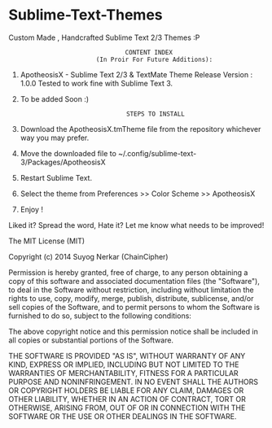 Sublime-Text-Themes
=====================

Custom Made , Handcrafted Sublime Text 2/3 Themes :P



									CONTENT INDEX 
							(In Proir For Future Additions):

1) ApotheosisX -  Sublime Text 2/3 & TextMate Theme
				  Release Version : 1.0.0
				  Tested to work fine with Sublime Text 3.

2) To be added Soon :)



									STEPS TO INSTALL

1) Download the ApotheosisX.tmTheme file from the repository whichever way you may prefer.
2) Move the downloaded file to ~/.config/sublime-text-3/Packages/ApotheosisX
3) Restart Sublime Text.
4) Select the theme from Preferences >> Color Scheme >> ApotheosisX
5) Enjoy !



Liked it? Spread the word, 
Hate it? Let me know what needs to be improved!




The MIT License (MIT)

Copyright (c) 2014 Suyog Nerkar (ChainCipher)

Permission is hereby granted, free of charge, to any person obtaining a copy
of this software and associated documentation files (the "Software"), to deal
in the Software without restriction, including without limitation the rights
to use, copy, modify, merge, publish, distribute, sublicense, and/or sell
copies of the Software, and to permit persons to whom the Software is
furnished to do so, subject to the following conditions:

The above copyright notice and this permission notice shall be included in
all copies or substantial portions of the Software.

THE SOFTWARE IS PROVIDED "AS IS", WITHOUT WARRANTY OF ANY KIND, EXPRESS OR
IMPLIED, INCLUDING BUT NOT LIMITED TO THE WARRANTIES OF MERCHANTABILITY,
FITNESS FOR A PARTICULAR PURPOSE AND NONINFRINGEMENT. IN NO EVENT SHALL THE
AUTHORS OR COPYRIGHT HOLDERS BE LIABLE FOR ANY CLAIM, DAMAGES OR OTHER
LIABILITY, WHETHER IN AN ACTION OF CONTRACT, TORT OR OTHERWISE, ARISING FROM,
OUT OF OR IN CONNECTION WITH THE SOFTWARE OR THE USE OR OTHER DEALINGS IN
THE SOFTWARE.
